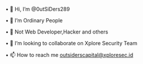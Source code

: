 • 👋 Hi, I’m @0utSiDers289

• 👀 I’m Ordinary People

• 🌱 Not Web Developer,Hacker and others

• 💞️ I’m looking to collaborate on Xplore Security Team

• 📫 How to reach me 
outsiderscapital@xploresec.id
